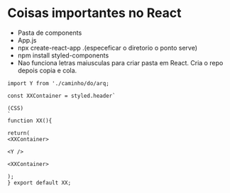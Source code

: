 # Coisas importantes no React
* Pasta de components
* App.js
* npx create-react-app .(especeficar o diretorio o ponto serve)
* npm install styled-components
* Nao funciona letras maiusculas para criar pasta em React. Cria o repo depois copia e cola.
```
import Y from './caminho/do/arq;

const XXContainer = styled.header`

(CSS)
`
function XX(){

return(
<XXContainer>

<Y />
        
<XXContainer>

);
} export default XX;

```
